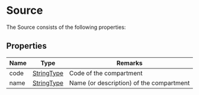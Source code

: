 ﻿# Source
The Source consists of the following properties:

## Properties
| Name | Type                                               | Remarks                                                                       |
|------|----------------------------------------------------|-------------------------------------------------------------------------------|
| code | [StringType](/specifications/formats/data-type.md) | Code of the compartment                                                       |
| name | [StringType](/specifications/formats/data-type.md) | Name (or description) of the compartment                                      |


